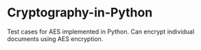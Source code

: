 # Cryptography-in-Python
Test cases for AES implemented in Python. Can encrypt individual documents using AES encryption.
